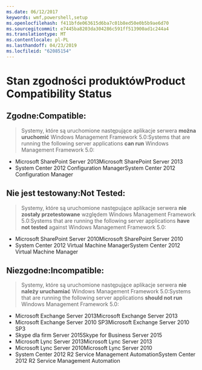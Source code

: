 ```yaml
---
ms.date: 06/12/2017
keywords: wmf,powershell,setup
ms.openlocfilehash: f411bfde063615d6ba7c01b8ed50e0b5b9ae6d70
ms.sourcegitcommit: e7445ba8203da304286c591ff513900ad1c244a4
ms.translationtype: MT
ms.contentlocale: pl-PL
ms.lasthandoff: 04/23/2019
ms.locfileid: "62085154"
---
```

# <a name="product-compatibility-status"></a><span data-ttu-id="d06b4-102">Stan zgodności produktów</span><span class="sxs-lookup"><span data-stu-id="d06b4-102">Product Compatibility Status</span></span>

## <a name="compatible"></a><span data-ttu-id="d06b4-103">Zgodne:</span><span class="sxs-lookup"><span data-stu-id="d06b4-103">Compatible:</span></span>
> <span data-ttu-id="d06b4-104">Systemy, które są uruchomione następujące aplikacje serwera **można uruchomić** Windows Management Framework 5.0:</span><span class="sxs-lookup"><span data-stu-id="d06b4-104">Systems that are running the following server applications **can run** Windows Management Framework 5.0:</span></span>

- <span data-ttu-id="d06b4-105">Microsoft SharePoint Server 2013</span><span class="sxs-lookup"><span data-stu-id="d06b4-105">Microsoft SharePoint Server 2013</span></span>
- <span data-ttu-id="d06b4-106">System Center 2012 Configuration Manager</span><span class="sxs-lookup"><span data-stu-id="d06b4-106">System Center 2012 Configuration Manager</span></span>

## <a name="not-tested"></a><span data-ttu-id="d06b4-107">Nie jest testowany:</span><span class="sxs-lookup"><span data-stu-id="d06b4-107">Not Tested:</span></span>
> <span data-ttu-id="d06b4-108">Systemy, które są uruchomione następujące aplikacje serwera **nie zostały przetestowane** względem Windows Management Framework 5.0:</span><span class="sxs-lookup"><span data-stu-id="d06b4-108">Systems that are running the following server applications **have not tested** against Windows Management Framework 5.0:</span></span>

- <span data-ttu-id="d06b4-109">Microsoft SharePoint Server 2010</span><span class="sxs-lookup"><span data-stu-id="d06b4-109">Microsoft SharePoint Server 2010</span></span>
- <span data-ttu-id="d06b4-110">System Center 2012 Virtual Machine Manager</span><span class="sxs-lookup"><span data-stu-id="d06b4-110">System Center 2012 Virtual Machine Manager</span></span>

## <a name="incompatible"></a><span data-ttu-id="d06b4-111">Niezgodne:</span><span class="sxs-lookup"><span data-stu-id="d06b4-111">Incompatible:</span></span>
> <span data-ttu-id="d06b4-112">Systemy, które są uruchomione następujące aplikacje serwera **nie należy uruchamiać** Windows Management Framework 5.0:</span><span class="sxs-lookup"><span data-stu-id="d06b4-112">Systems that are running the following server applications **should not run** Windows Management Framework 5.0:</span></span>

- <span data-ttu-id="d06b4-113">Microsoft Exchange Server 2013</span><span class="sxs-lookup"><span data-stu-id="d06b4-113">Microsoft Exchange Server 2013</span></span>
- <span data-ttu-id="d06b4-114">Microsoft Exchange Server 2010 SP3</span><span class="sxs-lookup"><span data-stu-id="d06b4-114">Microsoft Exchange Server 2010 SP3</span></span>
- <span data-ttu-id="d06b4-115">Skype dla firm Server 2015</span><span class="sxs-lookup"><span data-stu-id="d06b4-115">Skype for Business Server 2015</span></span>
- <span data-ttu-id="d06b4-116">Microsoft Lync Server 2013</span><span class="sxs-lookup"><span data-stu-id="d06b4-116">Microsoft Lync Server 2013</span></span>
- <span data-ttu-id="d06b4-117">Microsoft Lync Server 2010</span><span class="sxs-lookup"><span data-stu-id="d06b4-117">Microsoft Lync Server 2010</span></span>
- <span data-ttu-id="d06b4-118">System Center 2012 R2 Service Management Automation</span><span class="sxs-lookup"><span data-stu-id="d06b4-118">System Center 2012 R2 Service Management Automation</span></span>
